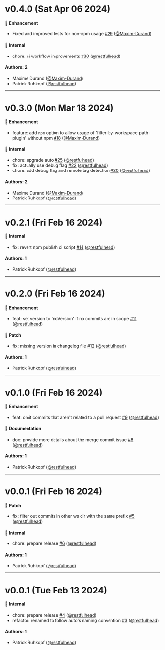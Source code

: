 # v0.4.0 (Sat Apr 06 2024)

#### 🚀 Enhancement

- Fixed and improved tests for non-npm usage [#29](https://github.com/restfulhead/npm-auto-plugins/pull/29) ([@Maxim-Durand](https://github.com/Maxim-Durand))

#### 🔩 Internal

- chore: ci workflow improvements [#30](https://github.com/restfulhead/npm-auto-plugins/pull/30) ([@restfulhead](https://github.com/restfulhead))

#### Authors: 2

- Maxime Durand ([@Maxim-Durand](https://github.com/Maxim-Durand))
- Patrick Ruhkopf ([@restfulhead](https://github.com/restfulhead))

---

# v0.3.0 (Mon Mar 18 2024)

#### 🚀 Enhancement

- feature: add `npm` option to allow usage of 'filter-by-workspace-path-plugin' without npm [#18](https://github.com/restfulhead/npm-auto-plugins/pull/18) ([@Maxim-Durand](https://github.com/Maxim-Durand))

#### 🔩 Internal

- chore: upgrade auto [#25](https://github.com/restfulhead/npm-auto-plugins/pull/25) ([@restfulhead](https://github.com/restfulhead))
- fix: actually use debug flag [#22](https://github.com/restfulhead/npm-auto-plugins/pull/22) ([@restfulhead](https://github.com/restfulhead))
- chore: add debug flag and remote tag detection [#20](https://github.com/restfulhead/npm-auto-plugins/pull/20) ([@restfulhead](https://github.com/restfulhead))

#### Authors: 2

- Maxime Durand ([@Maxim-Durand](https://github.com/Maxim-Durand))
- Patrick Ruhkopf ([@restfulhead](https://github.com/restfulhead))

---

# v0.2.1 (Fri Feb 16 2024)

#### 🔩 Internal

- fix: revert npm publish ci script [#14](https://github.com/restfulhead/npm-auto-plugins/pull/14) ([@restfulhead](https://github.com/restfulhead))

#### Authors: 1

- Patrick Ruhkopf ([@restfulhead](https://github.com/restfulhead))

---

# v0.2.0 (Fri Feb 16 2024)

#### 🚀 Enhancement

- feat: set version to 'noVersion' if no commits are in scope [#11](https://github.com/restfulhead/npm-auto-plugins/pull/11) ([@restfulhead](https://github.com/restfulhead))

#### 🐛 Patch

- fix: missing version in changelog file [#12](https://github.com/restfulhead/npm-auto-plugins/pull/12) ([@restfulhead](https://github.com/restfulhead))

#### Authors: 1

- Patrick Ruhkopf ([@restfulhead](https://github.com/restfulhead))

---

# v0.1.0 (Fri Feb 16 2024)

#### 🚀 Enhancement

- feat: omit commits that aren't related to a pull request [#9](https://github.com/restfulhead/npm-auto-plugins/pull/9) ([@restfulhead](https://github.com/restfulhead))

#### 📝 Documentation

- doc: provide more details about the merge commit issue [#8](https://github.com/restfulhead/npm-auto-plugins/pull/8) ([@restfulhead](https://github.com/restfulhead))

#### Authors: 1

- Patrick Ruhkopf ([@restfulhead](https://github.com/restfulhead))

---

# v0.0.1 (Fri Feb 16 2024)

#### 🐛 Patch

- fix: filter out commits in other ws dir with the same prefix [#5](https://github.com/restfulhead/npm-auto-plugins/pull/5) ([@restfulhead](https://github.com/restfulhead))

#### 🔩 Internal

- chore: prepare release [#6](https://github.com/restfulhead/npm-auto-plugins/pull/6) ([@restfulhead](https://github.com/restfulhead))

#### Authors: 1

- Patrick Ruhkopf ([@restfulhead](https://github.com/restfulhead))

---

# v0.0.1 (Tue Feb 13 2024)

#### 🔩 Internal

- chore: prepare release [#4](https://github.com/restfulhead/npm-auto-plugins/pull/4) ([@restfulhead](https://github.com/restfulhead))
- refactor: renamed to follow auto's naming convention [#3](https://github.com/restfulhead/npm-auto-plugins/pull/3) ([@restfulhead](https://github.com/restfulhead))

#### Authors: 1

- Patrick Ruhkopf ([@restfulhead](https://github.com/restfulhead))
